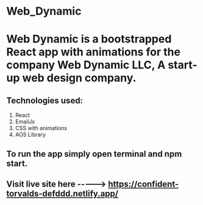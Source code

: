 # Web_Dynamic

# Web Dynamic is a bootstrapped React app with animations for the company Web Dynamic LLC, A start-up web design company.

## Technologies used:
1. React
2. EmailJs
3. CSS with animations
4. AOS Library

## To run the app simply open terminal and npm start. 

## Visit live site here -----> https://confident-torvalds-defddd.netlify.app/
